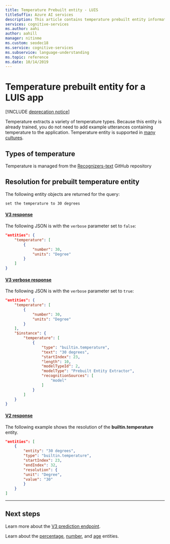 ```yaml
---
title: Temperature Prebuilt entity - LUIS
titleSuffix: Azure AI services
description: This article contains temperature prebuilt entity information in Language Understanding (LUIS).
services: cognitive-services
ms.author: aahi
author: aahill
manager: nitinme
ms.custom: seodec18
ms.service: cognitive-services
ms.subservice: language-understanding
ms.topic: reference
ms.date: 10/14/2019
---
```


# Temperature prebuilt entity for a LUIS app

[!INCLUDE [deprecation notice](./includes/deprecation-notice.md)]

Temperature extracts a variety of temperature types. Because this entity is already trained, you do not need to add example utterances containing temperature to the application. Temperature entity is supported in [many cultures](luis-reference-prebuilt-entities.md).

## Types of temperature
Temperature is managed from the [Recognizers-text](https://github.com/Microsoft/Recognizers-Text/blob/master/Patterns/English/English-NumbersWithUnit.yaml#L819) GitHub repository

## Resolution for prebuilt temperature entity

The following entity objects are returned for the query:

`set the temperature to 30 degrees`


#### [V3 response](#tab/V3)

The following JSON is with the `verbose` parameter set to `false`:

```json
"entities": {
    "temperature": [
        {
            "number": 30,
            "units": "Degree"
        }
    ]
}
```
#### [V3 verbose response](#tab/V3-verbose)
The following JSON is with the `verbose` parameter set to `true`:

```json
"entities": {
    "temperature": [
        {
            "number": 30,
            "units": "Degree"
        }
    ],
    "$instance": {
        "temperature": [
            {
                "type": "builtin.temperature",
                "text": "30 degrees",
                "startIndex": 23,
                "length": 10,
                "modelTypeId": 2,
                "modelType": "Prebuilt Entity Extractor",
                "recognitionSources": [
                    "model"
                ]
            }
        ]
    }
}
```
#### [V2 response](#tab/V2)

The following example shows the resolution of the **builtin.temperature** entity.

```json
"entities": [
    {
        "entity": "30 degrees",
        "type": "builtin.temperature",
        "startIndex": 23,
        "endIndex": 32,
        "resolution": {
        "unit": "Degree",
        "value": "30"
        }
    }
]
```
* * *

## Next steps

Learn more about the [V3 prediction endpoint](luis-migration-api-v3.md).

Learn about the [percentage](luis-reference-prebuilt-percentage.md), [number](luis-reference-prebuilt-number.md), and [age](luis-reference-prebuilt-age.md) entities.
